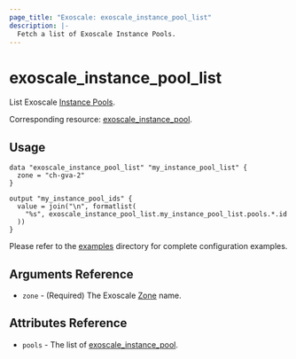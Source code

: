 ```yaml
---
page_title: "Exoscale: exoscale_instance_pool_list"
description: |-
  Fetch a list of Exoscale Instance Pools.
---
```


# exoscale\_instance\_pool\_list

List Exoscale [Instance Pools](https://community.exoscale.com/documentation/compute/instance-pools/).

Corresponding resource: [exoscale_instance_pool](../resources/instance_pool.md).


## Usage

```hcl
data "exoscale_instance_pool_list" "my_instance_pool_list" {
  zone = "ch-gva-2"
}

output "my_instance_pool_ids" {
  value = join("\n", formatlist(
    "%s", exoscale_instance_pool_list.my_instance_pool_list.pools.*.id
  ))
}
```

Please refer to the [examples](https://github.com/exoscale/terraform-provider-exoscale/tree/master/examples/)
directory for complete configuration examples.


## Arguments Reference

[zone]: https://www.exoscale.com/datacenters/

* `zone` - (Required) The Exoscale [Zone][zone] name.


## Attributes Reference

* `pools` - The list of [exoscale_instance_pool](./instance_pool.md).
